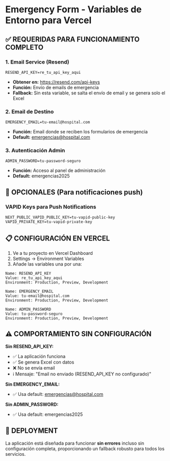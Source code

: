 # Emergency Form - Variables de Entorno para Vercel

## ✅ REQUERIDAS PARA FUNCIONAMIENTO COMPLETO

### 1. Email Service (Resend)
```
RESEND_API_KEY=re_tu_api_key_aqui
```
- **Obtener en:** https://resend.com/api-keys
- **Función:** Envío de emails de emergencia
- **Fallback:** Sin esta variable, se salta el envío de email y se genera solo el Excel

### 2. Email de Destino
```
EMERGENCY_EMAIL=tu-email@hospital.com
```
- **Función:** Email donde se reciben los formularios de emergencia
- **Default:** emergencias@hospital.com

### 3. Autenticación Admin
```
ADMIN_PASSWORD=tu-password-seguro
```
- **Función:** Acceso al panel de administración
- **Default:** emergencias2025

## 🔧 OPCIONALES (Para notificaciones push)

### VAPID Keys para Push Notifications
```
NEXT_PUBLIC_VAPID_PUBLIC_KEY=tu-vapid-public-key
VAPID_PRIVATE_KEY=tu-vapid-private-key
```

## 📋 CONFIGURACIÓN EN VERCEL

1. Ve a tu proyecto en Vercel Dashboard
2. Settings → Environment Variables
3. Añade las variables una por una:

```
Name: RESEND_API_KEY
Value: re_tu_api_key_aqui
Environment: Production, Preview, Development
```

```
Name: EMERGENCY_EMAIL  
Value: tu-email@hospital.com
Environment: Production, Preview, Development
```

```
Name: ADMIN_PASSWORD
Value: tu-password-seguro
Environment: Production, Preview, Development
```

## ⚠️ COMPORTAMIENTO SIN CONFIGURACIÓN

**Sin RESEND_API_KEY:**
- ✅ La aplicación funciona
- ✅ Se genera Excel con datos
- ❌ No se envía email
- ℹ️ Mensaje: "Email no enviado (RESEND_API_KEY no configurado)"

**Sin EMERGENCY_EMAIL:**
- ✅ Usa default: emergencias@hospital.com

**Sin ADMIN_PASSWORD:**
- ✅ Usa default: emergencias2025

## 🚀 DEPLOYMENT

La aplicación está diseñada para funcionar **sin errores** incluso sin configuración completa, proporcionando un fallback robusto para todos los servicios.
